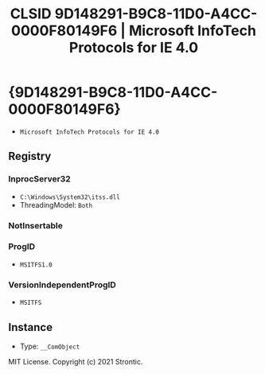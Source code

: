 ﻿---
title: "CLSID 9D148291-B9C8-11D0-A4CC-0000F80149F6 | Microsoft InfoTech Protocols for IE 4.0"
excerpt: What is COM-Object CLSID 9D148291-B9C8-11D0-A4CC-0000F80149F6?
---

# {9D148291-B9C8-11D0-A4CC-0000F80149F6}

* `Microsoft InfoTech Protocols for IE 4.0`

## Registry


### InprocServer32

* `C:\Windows\System32\itss.dll`
* ThreadingModel: `Both`

### NotInsertable


### ProgID

* `MSITFS1.0`

### VersionIndependentProgID

* `MSITFS`

## Instance

* Type: `__ComObject`

MIT License. Copyright (c) 2021 Strontic.


